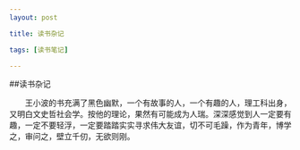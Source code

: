 ```yaml
---
layout: post

title: 读书杂记

tags: [读书笔记]

---
```



##读书杂记
   

&emsp;&emsp;王小波的书充满了黑色幽默，一个有故事的人，一个有趣的人，理工科出身，又明白文史哲社会学。按他的理论，果然有可能成为人瑞。深深感觉到人一定要有趣，一定不要轻浮，一定要踏踏实实寻求伟大友谊，切不可毛躁，作为青年，博学之，审问之，壁立千仞，无欲则刚。